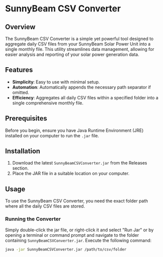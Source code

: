 # SunnyBeam CSV Converter

## Overview
The SunnyBeam CSV Converter is a simple yet powerful tool designed to aggregate daily CSV files from your SunnyBeam Solar Power Unit into a single monthly file. This utility streamlines data management, allowing for easier analysis and reporting of your solar power generation data.

## Features
- **Simplicity**: Easy to use with minimal setup.
- **Automation**: Automatically appends the necessary path separator if omitted.
- **Efficiency**: Aggregates all daily CSV files within a specified folder into a single comprehensive monthly file.

## Prerequisites
Before you begin, ensure you have Java Runtime Environment (JRE) installed on your computer to run the `.jar` file.

## Installation
1. Download the latest `SunnyBeamCSVConverter.jar` from the Releases section.
2. Place the JAR file in a suitable location on your computer.

## Usage
To use the SunnyBeam CSV Converter, you need the exact folder path where all the daily CSV files are stored.

### Running the Converter
Simply double-click the jar file, or right-click it and select "Run Jar" or by 
opening a terminal or command prompt and navigate to the folder containing `SunnyBeamCSVConverter.jar`. Execute the following command:

```bash
java -jar SunnyBeamCSVConverter.jar /path/to/csv/folder
